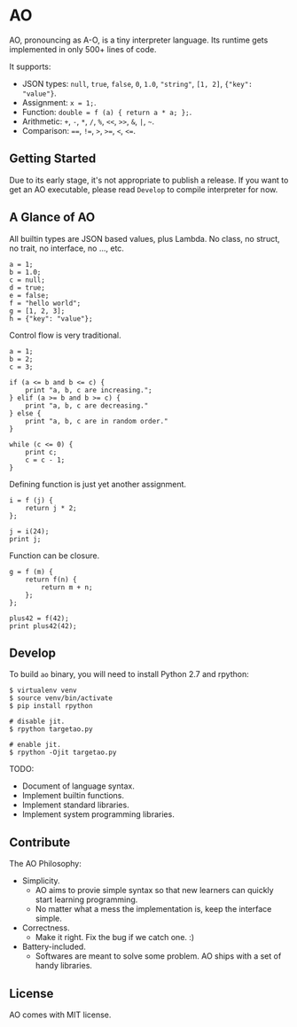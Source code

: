 # AO

AO, pronouncing as A-O, is a tiny interpreter language.
Its runtime gets implemented in only 500+ lines of code.

It supports:

* JSON types: `null`, `true`, `false`, `0`, `1.0`, `"string"`, `[1, 2]`, `{"key": "value"}`.
* Assignment: `x = 1;`.
* Function: `double = f (a) { return a * a; };`.
* Arithmetic: `+`, `-`, `*`, `/`, `%`, `<<`, `>>`, `&`, `|`, `~`.
* Comparison: `==`, `!=`, `>`, `>=`, `<`, `<=`.

## Getting Started

Due to its early stage, it's not appropriate to publish a release.
If you want to get an AO executable, please read `Develop` to compile interpreter for now.

## A Glance of AO

All builtin types are JSON based values, plus Lambda.
No class, no struct, no trait, no interface, no ..., etc.

```
a = 1;
b = 1.0;
c = null;
d = true;
e = false;
f = "hello world";
g = [1, 2, 3];
h = {"key": "value"};
```

Control flow is very traditional.

```
a = 1;
b = 2;
c = 3;

if (a <= b and b <= c) {
    print "a, b, c are increasing.";
} elif (a >= b and b >= c) {
    print "a, b, c are decreasing."
} else {
    print "a, b, c are in random order."
}

while (c <= 0) {
    print c;
    c = c - 1;
}
```

Defining function is just yet another assignment.

```
i = f (j) {
    return j * 2;
};

j = i(24);
print j;
```

Function can be closure.

```
g = f (m) {
    return f(n) {
        return m + n;
    };
};

plus42 = f(42);
print plus42(42);
```

## Develop

To build `ao` binary, you will need to install Python 2.7 and rpython:

```
$ virtualenv venv
$ source venv/bin/activate
$ pip install rpython

# disable jit.
$ rpython targetao.py

# enable jit.
$ rpython -Ojit targetao.py
```

TODO:

* Document of language syntax.
* Implement builtin functions.
* Implement standard libraries.
* Implement system programming libraries.

## Contribute

The AO Philosophy:

* Simplicity.
    * AO aims to provie simple syntax so that new learners can quickly start learning programming.
    * No matter what a mess the implementation is, keep the interface simple.
* Correctness.
    * Make it right. Fix the bug if we catch one. :)
* Battery-included.
    * Softwares are meant to solve some problem. AO ships with a set of handy libraries.

## License

AO comes with MIT license.
